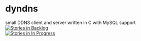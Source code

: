 # dyndns
small DDNS client and server written in C with MySQL support<br>
[![Stories in Backlog](https://badge.waffle.io/kkrolikowski/dyndns.png?label=Backlog&title=Backlog)](http://waffle.io/kkrolikowski/dyndns)<br>
[![Stories in In Progress](https://badge.waffle.io/kkrolikowski/dyndns.svg?label=in%20progress&title=In%20Progress)](http://waffle.io/kkrolikowski/dyndns)<br>
